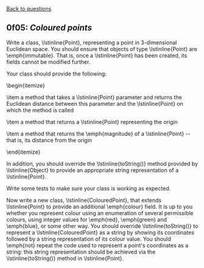 [Back to questions](../README.md)

## 0f05: *Coloured points*

Write a class, \lstinline{Point}, representing a point in 3-dimensional Euclidean space.  You should ensure that objects of type
\lstinline{Point} are \emph{immutable}.  That is, once a \lstinline{Point} has been created, its fields cannot be modified further.

Your class should provide the following:

\begin{itemize}

\item a method that takes a \lstinline{Point} parameter and returns the Euclidean distance between
this parameter and the \lstinline{Point} on which the method is called

\item a method that returns a \lstinline{Point} representing the origin

\item a method that returns the \emph{magnitude} of a \lstinline{Point} -- that is, its distance from the origin

\end{itemize}

In addition, you should override the \lstinline{toString()} method provided by \lstinline{Object} to provide
an appropriate string representation of a \lstinline{Point}.

Write some tests to make sure your class is working as expected.

Now write a new class, \lstinline{ColouredPoint}, that extends \lstinline{Point} to provide an additional
\emph{colour} field.  It is up to you whether you represent colour using an enumeration of several permissible
colours, using integer values for \emph{red}, \emph{green} and \emph{blue}, or some other way.  You should override \lstinline{toString()} to represent
a \lstinline{ColouredPoint} as a string by showing its coordinates followed by a string representation of its colour value.  You should \emph{not} repeat the
code used to represent a point's coordinates as a string: this string representation should be achieved via
the \lstinline{toString()} method in \lstinline{Point}.

